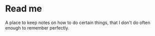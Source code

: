 # Read me

A place to keep notes on how to do certain things, that I don't do often enough to remember perfectly.